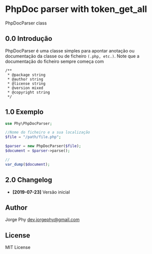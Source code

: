PhpDoc parser with token_get_all
====================

PhpDocParser class

0.0 Introdução
----------------

PhpDocParser é uma classe simples para apontar anotação ou documentação da classe ou de ficheiro `(.php, etc.)`.
Note que a documentação do ficheiro sempre começa com 
```
/**
 * @package string
 * @author string
 * @license string
 * @version mixed
 * @copyright string
 */
```


1.0 Exemplo
------------

```php
use Phy\PhpDocParser;

//Nome do ficheiro e a sua localização
$file = "/path/file.php";

$parser = new PhpDocParser($file);
$document = $parser->parse();

//
var_dump($document);
```

2.0 Changelog
-------------
* **[2019-07-23]** Versão inicial

## Author
Jorge Phy <dev.jorgephy@gmail.com>
## License
MIT License
